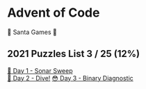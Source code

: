 # Advent of Code

🎅 Santa Games 🎅

## 2021 Puzzles List **3 / 25** (12%)

[🎄 Day 1 - Sonar Sweep](2021/day01/)  
[🐍 Day 2 - Dive!](2021/day02/)
[😳 Day 3 - Binary Diagnostic](2021/day03/)